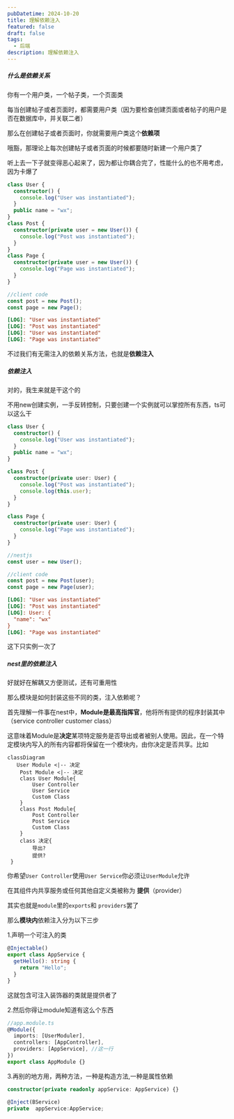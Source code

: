 ```yaml
---
pubDatetime: 2024-10-20
title: 理解依赖注入
featured: false
draft: false
tags:
  - 后端
description: 理解依赖注入
---
```


##### 什么是依赖关系

你有一个用户类，一个帖子类，一个页面类

每当创建帖子或者页面时，都需要用户类（因为要检查创建页面或者帖子的用户是否在数据库中，并关联二者）

那么在创建帖子或者页面时，你就需要用户类这个**依赖项**

哦豁，那理论上每次创建帖子或者页面的时候都要随时新建一个用户类了

听上去一下子就变得恶心起来了，因为都让你耦合完了，性能什么的也不用考虑，因为卡爆了

```typescript
class User {
  constructor() {
    console.log("User was instantiated");
  }
  public name = "wx";
}
class Post {
  constructor(private user = new User()) {
    console.log("Post was instantiated");
  }
}
class Page {
  constructor(private user = new User()) {
    console.log("Page was instantiated");
  }
}

//client code
const post = new Post();
const page = new Page();
```

```ini
[LOG]: "User was instantiated"
[LOG]: "Post was instantiated"
[LOG]: "User was instantiated"
[LOG]: "Page was instantiated"
```

不过我们有无需注入的依赖关系方法，也就是**依赖注入**

##### 依赖注入

对的，我生来就是干这个的

不用new创建实例，一手反转控制，只要创建一个实例就可以掌控所有东西，ts可以这么干

```typescript
class User {
  constructor() {
    console.log("User was instantiated");
  }
  public name = "wx";
}

class Post {
  constructor(private user: User) {
    console.log("Post was instantiated");
    console.log(this.user);
  }
}

class Page {
  constructor(private user: User) {
    console.log("Page was instantiated");
  }
}

//nestjs
const user = new User();

//client code
const post = new Post(user);
const page = new Page(user);
```

```ini
[LOG]: "User was instantiated"
[LOG]: "Post was instantiated"
[LOG]: User: {
  "name": "wx"
}
[LOG]: "Page was instantiated"
```

这下只实例一次了

##### nest里的依赖注入

好就好在解耦又方便测试，还有可重用性

那么模块是如何封装这些不同的类，注入依赖呢？

首先理解一件事在nest中，**Module是最高指挥官**，他将所有提供的程序封装其中（service controller customer class）

这意味着Module是**决定**某项特定服务是否导出或者被别人使用。因此，在一个特定模块内写入的所有内容都将保留在一个模块内，由你决定是否共享。比如

```mermaid
classDiagram
   User Module <|-- 决定
    Post Module <|-- 决定
    class User Module{
        User Controller
        User Service
        Custom Class
    }
    class Post Module{
        Post Controller
        Post Service
        Custom Class
    }
    class 决定{
        导出?
        提供?
 }

```

你希望`User Controller`使用`User Service`你必须让`UserModule`允许

在其组件内共享服务或任何其他自定义类被称为 **提供**（provider）

其实也就是`module`里的`exports`和 `providers`罢了

那么**模块内**依赖注入分为以下三步

1.声明一个可注入的类

```typescript
@Injectable()
export class AppService {
  getHello(): string {
    return "Hello";
  }
}
```

这就包含可注入装饰器的类就是提供者了

2.然后你得让module知道有这么个东西

```typescript
//app.module.ts
@Module({
  imports: [UserModuler],
  controllers: [AppController],
  providers: [AppService], //这一行
})
export class AppModule {}
```

3.再别的地方用，两种方法，一种是构造方法,一种是属性依赖

```typescript
constructor(private readonly appService: AppService) {}
```

```typescript
@Inject(BService)
private  appService:AppService;
```
